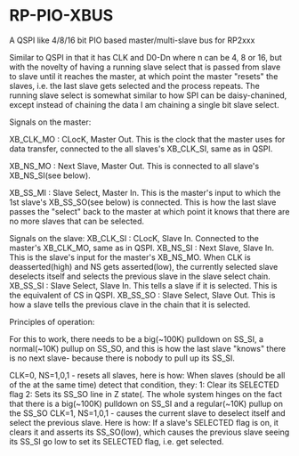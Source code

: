 # RP-PIO-XBUS
A QSPI like 4/8/16 bit PIO based master/multi-slave bus for RP2xxx

Similar to QSPI in that it has CLK and D0-Dn where n can be 4, 8 or 16, but with the novelty of having a running slave select that is passed from slave to slave until it reaches the master, at which point the master "resets" the slaves, i.e. the last slave gets selected and the process repeats. The running slave select is somewhat similar to how SPI can be daisy-chanined, except instead of chaining the data I am chaining a single bit slave select.

Signals on the master:

XB_CLK_MO : CLocK, Master Out. This is the clock that the master uses for data transfer, connected to the all slaves's XB_CLK_SI, same as in QSPI.

XB_NS_MO : Next Slave, Master Out. This is connected to all slave's XB_NS_SI(see below).

XB_SS_MI : Slave Select, Master In. This is the master's input to which the 1st slave's XB_SS_SO(see below) is connected. This is how the last slave passes the "select" back to the master at which point it knows that there are no more slaves that can be selected.


Signals on the slave:
XB_CLK_SI : CLocK, Slave In. Connected to the master's XB_CLK_MO, same as in QSPI.
XB_NS_SI : Next Slave, Slave In. This is the slave's input for the master's XB_NS_MO. When CLK is deasserted(high) and NS gets asserted(low), the currently selected slave deselects itself and selects the previous slave in the slave select chain.
XB_SS_SI : Slave Select, Slave In. This tells a slave if it is selected. This is the equivalent of CS in QSPI.
XB_SS_SO : Slave Select, Slave Out. This is how a slave tells the previous clave in the chain that it is selected.

Principles of operation:

For this to work, there needs to be a big(~100K) pulldown on SS_SI, a normal(~10K) pullup on SS_SO, and this is how the last slave "knows" there is no next slave- because there is nobody to pull up its SS_SI.

CLK=0, NS=1,0,1 - resets all slaves, here is how:
                    When slaves (should be all of the at the same time) detect that condition, they:
                      1: Clear its SELECTED flag
                      2: Sets its SS_SO line in Z state(.
                    The whole system hinges on the fact that there is a big(~100K) pulldown on SS_SI and a regular(~10K) pullup on the SS_SO
CLK=1, NS=1,0,1 - causes the current slave to deselect itself and select the previous slave. Here is how:
                    If a slave's SELECTED flag is on, it clears it and asserts its SS_SO(low), which causes the previous slave seeing its SS_SI go low to set its SELECTED flag, i.e. get selected.
                    

